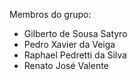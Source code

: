 Membros do grupo:
- Gilberto de Sousa Satyro
- Pedro Xavier da Veiga
- Raphael Pedretti da Silva
- Renato José Valente
